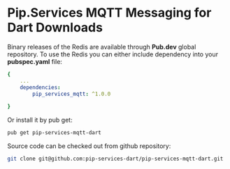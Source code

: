 # Pip.Services MQTT Messaging for Dart Downloads

Binary releases of the Redis are available through **Pub.dev** global repository. 
To use the Redis you can either include dependency into your **pubspec.yaml** file:

```yaml
{
    ...
    dependencies: 
        pip_services_mqtt: ^1.0.0
    
}
``` 

Or install it by pub get:

```bash
pub get pip-services-mqtt-dart
```

Source code can be checked out from github repository:

```bash
git clone git@github.com:pip-services-dart/pip-services-mqtt-dart.git
```
